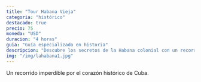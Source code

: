 ```yaml
---
title: "Tour Habana Vieja"
categoria: "histórico"
destacado: true
precio: 75
moneda: "USD"
duracion: "4 horas"
guia: "Guía especializado en historia"
descripcion: "Descubre los secretos de la Habana colonial con un recorrido por sus principales monumentos y plazas históricas."
img: "/img/lahabana1.jpg"
---
```


Un recorrido imperdible por el corazón histórico de Cuba.
